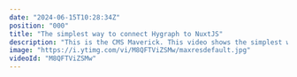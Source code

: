```yaml
---
date: "2024-06-15T10:28:34Z"
position: "000"
title: "The simplest way to connect Hygraph to NuxtJS"
description: "This is the CMS Maverick. This video shows the simplest way to connect Hygraph to NuxtJS.\n\nClone the Hygraph Project from this video: https://app.hygraph.com/clone/751a6bdf9431476c8b82c543895e6d16?name=Implementation%20Guides\n\nCheck out the code: https://github.com/hygraph/hygraph-implementation-guides/tree/main/nuxtjs\n\nJoin our community at https://slack.hygraph.com\nMake a free account at https://app.hygraph.com/signup"
image: "https://i.ytimg.com/vi/M8QFTViZSMw/maxresdefault.jpg"
videoId: "M8QFTViZSMw"
---
```


